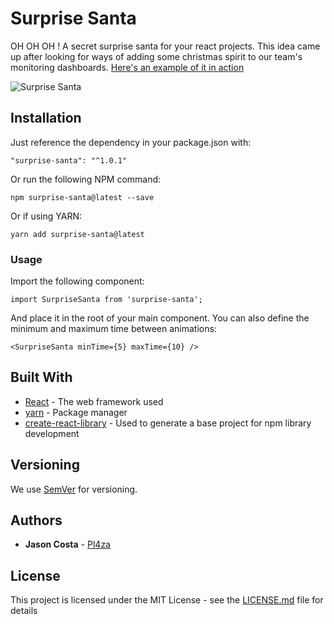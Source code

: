 # Surprise Santa

OH OH OH ! A secret surprise santa for your react projects. 
This idea came up after looking for ways of adding some christmas spirit to our team's monitoring dashboards. 
[Here's an example of it in action](https://www.youtube.com/watch?v=ZSL6RNKKUN4)

![Surprise Santa](https://media.giphy.com/media/DOG65BvYvpSHvdfYTC/giphy.gif)

## Installation

Just reference the dependency in your package.json with:
```
"surprise-santa": "^1.0.1"
```
Or run the following NPM command:
```
npm surprise-santa@latest --save
```
Or if using YARN:
```
yarn add surprise-santa@latest
```

### Usage

Import the following component:

```
import SurpriseSanta from 'surprise-santa';
```

And place it in the root of your main component.
You can also define the minimum and maximum time between animations:

```
<SurpriseSanta minTime={5} maxTime={10} />
```

## Built With

* [React](https://reactjs.org/) - The web framework used
* [yarn](https://yarnpkg.com/) - Package manager
* [create-react-library](https://www.npmjs.com/package/create-react-library) - Used to generate a base project for npm library development

## Versioning

We use [SemVer](http://semver.org/) for versioning.

## Authors

* **Jason Costa** - [Pl4za](https://github.com/pl4za)

## License

This project is licensed under the MIT License - see the [LICENSE.md](LICENSE.md) file for details
